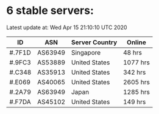 # 6 stable servers:

Latest update at: Wed Apr 15 21:10:10 UTC 2020

| ID | ASN | Server Country | Online |
| -- | --- | -------------- | ------ |
| #.7F1D | AS63949 | Singapore | 48 hrs |
| #.9FC3 | AS53889 | United States | 1077 hrs |
| #.C348 | AS35913 | United States | 342 hrs |
| #.E069 | AS40065 | United States | 2605 hrs |
| #.2A79 | AS63949 | Japan | 1285 hrs |
| #.F7DA | AS45102 | United States | 149 hrs |

